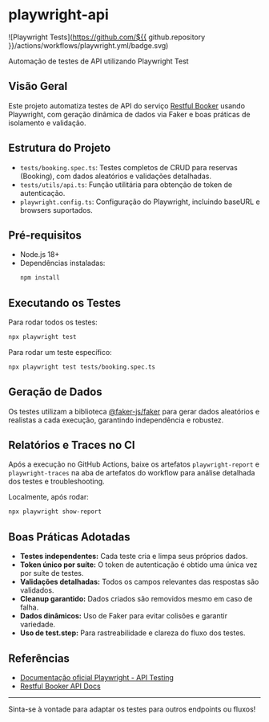 # playwright-api

![Playwright Tests](https://github.com/${{ github.repository }}/actions/workflows/playwright.yml/badge.svg)

Automação de testes de API utilizando Playwright Test

## Visão Geral
Este projeto automatiza testes de API do serviço [Restful Booker](https://restful-booker.herokuapp.com/apidoc/index.html#api-Booking) usando Playwright, com geração dinâmica de dados via Faker e boas práticas de isolamento e validação.

## Estrutura do Projeto
- `tests/booking.spec.ts`: Testes completos de CRUD para reservas (Booking), com dados aleatórios e validações detalhadas.
- `tests/utils/api.ts`: Função utilitária para obtenção de token de autenticação.
- `playwright.config.ts`: Configuração do Playwright, incluindo baseURL e browsers suportados.

## Pré-requisitos
- Node.js 18+
- Dependências instaladas:
  ```sh
  npm install
  ```

## Executando os Testes
Para rodar todos os testes:
```sh
npx playwright test
```

Para rodar um teste específico:
```sh
npx playwright test tests/booking.spec.ts
```

## Geração de Dados
Os testes utilizam a biblioteca [@faker-js/faker](https://fakerjs.dev/) para gerar dados aleatórios e realistas a cada execução, garantindo independência e robustez.

## Relatórios e Traces no CI
Após a execução no GitHub Actions, baixe os artefatos `playwright-report` e `playwright-traces` na aba de artefatos do workflow para análise detalhada dos testes e troubleshooting.

Localmente, após rodar:
```sh
npx playwright show-report
```

## Boas Práticas Adotadas
- **Testes independentes:** Cada teste cria e limpa seus próprios dados.
- **Token único por suíte:** O token de autenticação é obtido uma única vez por suíte de testes.
- **Validações detalhadas:** Todos os campos relevantes das respostas são validados.
- **Cleanup garantido:** Dados criados são removidos mesmo em caso de falha.
- **Dados dinâmicos:** Uso de Faker para evitar colisões e garantir variedade.
- **Uso de test.step:** Para rastreabilidade e clareza do fluxo dos testes.

## Referências
- [Documentação oficial Playwright - API Testing](https://playwright.dev/docs/api-testing)
- [Restful Booker API Docs](https://restful-booker.herokuapp.com/apidoc/index.html#api-Booking)

---

Sinta-se à vontade para adaptar os testes para outros endpoints ou fluxos!